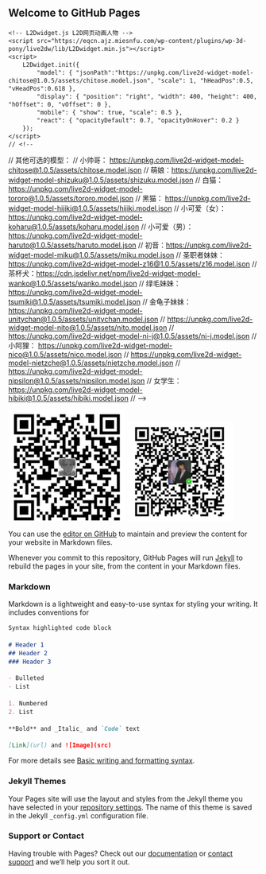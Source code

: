 ## Welcome to GitHub Pages
<!DOCTYPE html>
<html lang="en">
<head>
    <meta charset="UTF-8">
    <title>快来帮助我</title>

    <!-- L2Dwidget.js L2D网页动画人物 -->
    <script src="https://eqcn.ajz.miesnfu.com/wp-content/plugins/wp-3d-pony/live2dw/lib/L2Dwidget.min.js"></script>
    <script>
        L2Dwidget.init({
            "model": { "jsonPath":"https://unpkg.com/live2d-widget-model-chitose@1.0.5/assets/chitose.model.json", "scale": 1, "hHeadPos":0.5, "vHeadPos":0.618 },
            "display": { "position": "right", "width": 400, "height": 400, "hOffset": 0, "vOffset": 0 },
            "mobile": { "show": true, "scale": 0.5 },
            "react": { "opacityDefault": 0.7, "opacityOnHover": 0.2 }
        });
    </script>
    // <!--
  //   其他可选的模型：
  //     小帅哥： https://unpkg.com/live2d-widget-model-chitose@1.0.5/assets/chitose.model.json
  //   萌娘：https://unpkg.com/live2d-widget-model-shizuku@1.0.5/assets/shizuku.model.json
  //   白猫：https://unpkg.com/live2d-widget-model-tororo@1.0.5/assets/tororo.model.json
  //   黑猫： https://unpkg.com/live2d-widget-model-hijiki@1.0.5/assets/hijiki.model.json
  //   小可爱（女）：https://unpkg.com/live2d-widget-model-koharu@1.0.5/assets/koharu.model.json
  //   小可爱（男）：https://unpkg.com/live2d-widget-model-haruto@1.0.5/assets/haruto.model.json
  //   初音：https://unpkg.com/live2d-widget-model-miku@1.0.5/assets/miku.model.json
  //   圣职者妹妹：https://unpkg.com/live2d-widget-model-z16@1.0.5/assets/z16.model.json
  //   茶杯犬：https://cdn.jsdelivr.net/npm/live2d-widget-model-wanko@1.0.5/assets/wanko.model.json
  //   绿毛妹妹：https://unpkg.com/live2d-widget-model-tsumiki@1.0.5/assets/tsumiki.model.json
  //   金龟子妹妹：https://unpkg.com/live2d-widget-model-unitychan@1.0.5/assets/unitychan.model.json
  //   https://unpkg.com/live2d-widget-model-nito@1.0.5/assets/nito.model.json
  //       https://unpkg.com/live2d-widget-model-ni-j@1.0.5/assets/ni-j.model.json
  //           小阿狸： https://unpkg.com/live2d-widget-model-nico@1.0.5/assets/nico.model.json
  //   https://unpkg.com/live2d-widget-model-nietzche@1.0.5/assets/nietzche.model.json
  //       https://unpkg.com/live2d-widget-model-nipsilon@1.0.5/assets/nipsilon.model.json
  //           女学生： https://unpkg.com/live2d-widget-model-hibiki@1.0.5/assets/hibiki.model.json
  //   -->
</head>
<body>
    <img src="zhidubao.png">
    <img src="weixin.png">


</body>
</html>


You can use the [editor on GitHub](https://github.com/thub0807/thub0807.github.io/edit/main/README.md) to maintain and preview the content for your website in Markdown files.

Whenever you commit to this repository, GitHub Pages will run [Jekyll](https://jekyllrb.com/) to rebuild the pages in your site, from the content in your Markdown files.

### Markdown

Markdown is a lightweight and easy-to-use syntax for styling your writing. It includes conventions for

```markdown
Syntax highlighted code block

# Header 1
## Header 2
### Header 3

- Bulleted
- List

1. Numbered
2. List

**Bold** and _Italic_ and `Code` text

[Link](url) and ![Image](src)
```

For more details see [Basic writing and formatting syntax](https://docs.github.com/en/github/writing-on-github/getting-started-with-writing-and-formatting-on-github/basic-writing-and-formatting-syntax).

### Jekyll Themes

Your Pages site will use the layout and styles from the Jekyll theme you have selected in your [repository settings](https://github.com/thub0807/thub0807.github.io/settings/pages). The name of this theme is saved in the Jekyll `_config.yml` configuration file.

### Support or Contact

Having trouble with Pages? Check out our [documentation](https://docs.github.com/categories/github-pages-basics/) or [contact support](https://support.github.com/contact) and we’ll help you sort it out.
